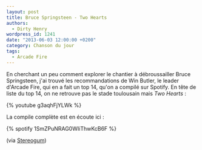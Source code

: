 ```yaml
---
layout: post
title: Bruce Springsteen - Two Hearts
authors:
  - Dirty Henry
wordpress_id: 1241
date: "2013-06-03 12:00:00 +0200"
category: Chanson du jour
tags:
  - Arcade Fire
---
```


En cherchant un peu comment explorer le chantier à débroussailler Bruce
Springsteen, j'ai trouvé les recommandations de Win Butler, le leader d'Arcade
Fire, qui en a fait un top 14, qu'on a compilé sur Spotify. En tête de liste du
top 14, on ne retrouve pas le stade toulousain mais *Two Hearts* :

{% youtube g3aqhFjYLWk %}

La compile complète est en écoute ici :

{% spotify 1SmZPuNRAG0WIiThwKcB6F %}

(via
[Stereogum](http://www.stereogum.com/592652/win-butlers-14-favorite-springsteen-songs/list/))
